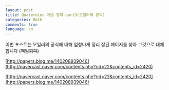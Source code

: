 ```yaml
---
layout: post
title: Quaternion 개념 정리-part3(오일러의 공식)
categories: Math
comments: true
language: ko
---
```


이번 포스트는 오일러의 공식에 대해 엄청나게 정리 잘된 페이지를 찾아 그것으로 대체합니다 ~~(책임회피)~~

[http://papers.blog.me/140208939046](http://navercast.naver.com/contents.nhn?rid=22&contents_id=2420)


[http://navercast.naver.com/contents.nhn?rid=22&contents_id=2420](http://papers.blog.me/140208939046)